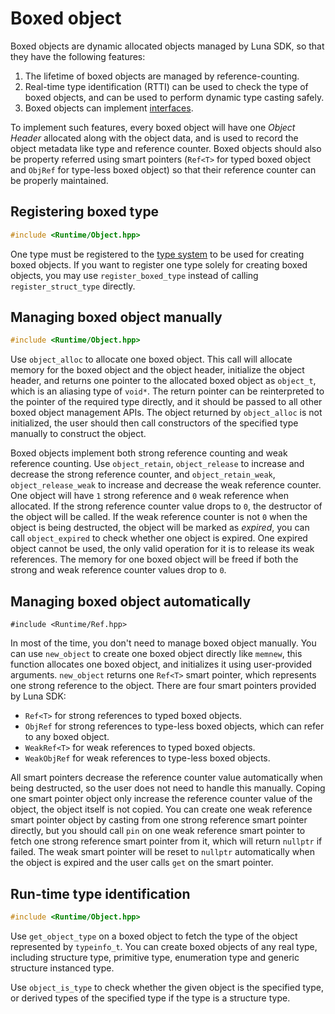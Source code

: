 # Boxed object

Boxed objects are dynamic allocated objects managed by Luna SDK, so that they have the following features:

1. The lifetime of boxed objects are managed by reference-counting.
2. Real-time type identification (RTTI) can be used to check the type of boxed objects, and can be used to perform dynamic type casting safely.
3. Boxed objects can implement [interfaces](interface.md).

To implement such features, every boxed object will have one *Object Header* allocated along with the object data, and is used to record the object metadata like type and reference counter. Boxed objects should also be property referred using smart pointers (`Ref<T>` for typed boxed object and `ObjRef` for type-less boxed object) so that their reference counter can be properly maintained.

## Registering boxed type

```c++
#include <Runtime/Object.hpp>
```

One type must be registered to the [type system](type_system.md) to be used for creating boxed objects. If you want to register one type solely for creating boxed objects, you may use `register_boxed_type` instead of calling `register_struct_type` directly.

## Managing boxed object manually

```c++
#include <Runtime/Object.hpp>
```

Use `object_alloc` to allocate one boxed object. This call will allocate memory for the boxed object and the object header, initialize the object header, and returns one pointer to the allocated boxed object as `object_t`, which is an aliasing type of `void*`. The return pointer can be reinterpreted to the pointer of the required type directly, and it should be passed to all other boxed object management APIs. The object returned by `object_alloc` is not initialized, the user should then call constructors of the specified type manually to construct the object.

Boxed objects implement both strong reference counting and weak reference counting. Use `object_retain`, `object_release` to increase and decrease the strong reference counter, and `object_retain_weak`, `object_release_weak` to increase and decrease the weak reference counter. One object will have `1` strong reference and `0` weak reference when allocated. If the strong reference counter value drops to `0`, the destructor of the object will be called. If the weak reference counter is not `0` when the object is being destructed, the object will be marked as *expired*, you can call `object_expired` to check whether one object is expired. One expired object cannot be used, the only valid operation for it is to release its weak references. The memory for one boxed object will be freed if both the strong and weak reference counter values drop to `0`.

## Managing boxed object automatically

```
#include <Runtime/Ref.hpp>
```

In most of the time, you don't need to manage boxed object manually. You can use `new_object` to create one boxed object directly like `memnew`, this function allocates one boxed object, and initializes it using user-provided arguments. `new_object` returns one `Ref<T>` smart pointer, which represents one strong reference to the object. There are four smart pointers provided by Luna SDK:

* `Ref<T>` for strong references to typed boxed objects.
* `ObjRef` for strong references to type-less boxed objects, which can refer to any boxed object.
* `WeakRef<T>` for weak references to typed boxed objects.
* `WeakObjRef` for weak references to type-less boxed objects.

All smart pointers decrease the reference counter value automatically when being destructed, so the user does not need to handle this manually. Coping one smart pointer object only increase the reference counter value of the object, the object itself is not copied. You can create one weak reference smart pointer object by casting from one strong reference smart pointer directly, but you should call `pin` on one weak reference smart pointer to fetch one strong reference smart pointer from it, which will return `nullptr` if failed. The weak smart pointer will be reset to `nullptr` automatically when the object is expired and the user calls `get` on the smart pointer.

## Run-time type identification

```c++
#include <Runtime/Object.hpp>
```

Use `get_object_type` on a boxed object to fetch the type of the object represented by `typeinfo_t`. You can create boxed objects of any real type, including structure type, primitive type, enumeration type and generic structure instanced type.

Use `object_is_type` to check whether the given object is the specified type, or derived types of the specified type if the type is a structure type.